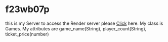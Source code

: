 # f23wb07p

this is my Server to access the Render server please [Click](https://f23wb07p.onrender.com/) here.
My class is Games.
My attributes are game_name(String), player_count(String), ticket_price(number)
